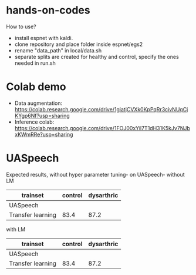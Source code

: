 # hands-on-codes
How to use?
<br>
- install espnet with kaldi.
- clone repository and place folder inside espnet/egs2
- rename "data_path" in local/data.sh
- separate splits are created for healthy and control, specify the ones needed in run.sh

# Colab demo
- Data augmentation: https://colab.research.google.com/drive/1giatjCVXk0KpPqRr3civNUqCjKYgp6Nf?usp=sharing
- Inference colab: https://colab.research.google.com/drive/1FOJ00xYil7T1dH31K5kJv7NJbxKWmRRe?usp=sharing

# UASpeech
Expected results, without hyper parameter tuning-
 on UASpeech- 
 without LM 
 
 |trainset|control|dysarthric
 |---------|---------|---------|
 |UASpeech|||
 |Transfer learning| 83.4 |87.2 |
 
with LM

|trainset|control|dysarthric|
|---------|---------|---------|
|UASpeech| | |
|Transfer learning| 83.4 |87.2 |
